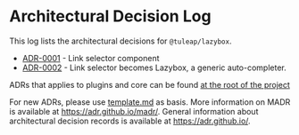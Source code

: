 # Architectural Decision Log

This log lists the architectural decisions for `@tuleap/lazybox`.

<!-- adrlog -- Regenerate the content by using `pnpm dlx adr-log -e template.md -i` -->

* [ADR-0001](0001-link-selector.md) - Link selector component
* [ADR-0002](0002-lazybox.md) - Link selector becomes Lazybox, a generic auto-completer.

<!-- adrlogstop -->

ADRs that applies to plugins and core can be found [at the root of the project](../../../../adr/index.md)

For new ADRs, please use [template.md](template.md) as basis.
More information on MADR is available at <https://adr.github.io/madr/>.
General information about architectural decision records is available at <https://adr.github.io/>.
